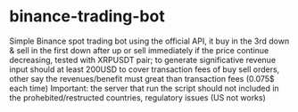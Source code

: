 # binance-trading-bot
Simple Binance spot trading bot using the official API, it buy in the 3rd down &amp; sell in the first down after up or sell immediately if the price continue decreasing, tested with XRPUSDT pair; to generate significative revenue input should at least 200USD to cover transaction fees of buy sell orders, other say the revenues/benefit must great than transaction fees (0.075$ each time)
Important: the server that run the script should not included in the prohebited/restructed countries, regulatory issues (US not works)
